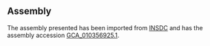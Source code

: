 
Assembly
--------

The assembly presented has been imported from 
[INSDC](http://www.insdc.org) and has the assembly accession
[GCA\_010356925.1](http://www.ebi.ac.uk/ena/data/view/GCA_010356925.1).

